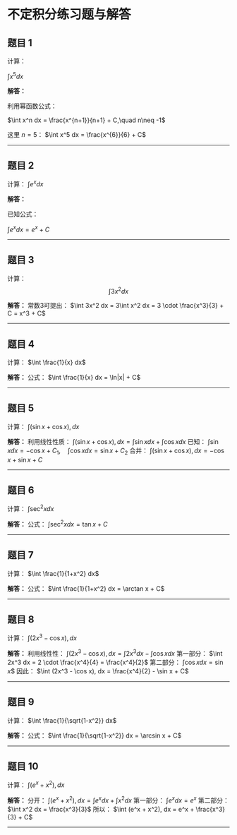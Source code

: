 
# 不定积分练习题与解答

## 题目 1

计算：

$\int x^5 dx$

**解答：**

利用幂函数公式：

$\int x^n dx = \frac{x^{n+1}}{n+1} + C,\quad n\neq -1$

这里 $n=5$：
$\int x^5 dx = \frac{x^{6}}{6} + C$

---

## 题目 2

计算：
$\int e^x dx$

**解答：**

已知公式：

$\int e^x dx = e^x + C$

---

## 题目 3

计算：
$$\int 3x^2 dx$$

**解答：**
常数3可提出：
$\int 3x^2 dx = 3\int x^2 dx = 3 \cdot \frac{x^3}{3} + C = x^3 + C$

---

## 题目 4

计算：
$\int \frac{1}{x} dx$

**解答：**
公式：
$\int \frac{1}{x} dx = \ln|x| + C$

---

## 题目 5

计算：
$\int (\sin x + \cos x), dx$

**解答：**
利用线性性质：
$\int (\sin x + \cos x), dx = \int \sin x dx + \int \cos x dx$
已知：
$\int \sin x dx = -\cos x + C_1,\quad \int \cos x dx = \sin x + C_2$
合并：
$\int (\sin x + \cos x), dx = -\cos x + \sin x + C$

---

## 题目 6

计算：
$\int \sec^2 x dx$

**解答：**
公式：
$\int \sec^2 x dx = \tan x + C$

---

## 题目 7

计算：
$\int \frac{1}{1+x^2} dx$

**解答：**
公式：
$\int \frac{1}{1+x^2} dx = \arctan x + C$

---

## 题目 8

计算：
$\int (2x^3 - \cos x), dx$

**解答：**
利用线性性：
$\int (2x^3 - \cos x), dx = \int 2x^3 dx - \int \cos x dx$
第一部分：
$\int 2x^3 dx = 2 \cdot \frac{x^4}{4} = \frac{x^4}{2}$
第二部分：
$\int \cos x dx = \sin x$$
因此：
$\int (2x^3 - \cos x), dx = \frac{x^4}{2} - \sin x + C$

---

## 题目 9

计算：
$\int \frac{1}{\sqrt{1-x^2}} dx$

**解答：**
公式：
$\int \frac{1}{\sqrt{1-x^2}} dx = \arcsin x + C$

---

## 题目 10

计算：
$\int (e^x + x^2), dx$

**解答：**
分开：
$\int (e^x + x^2), dx = \int e^x dx + \int x^2 dx$
第一部分：
$\int e^x dx = e^x$
第二部分：
$\int x^2 dx = \frac{x^3}{3}$
所以：
$\int (e^x + x^2), dx = e^x + \frac{x^3}{3} + C$

---



